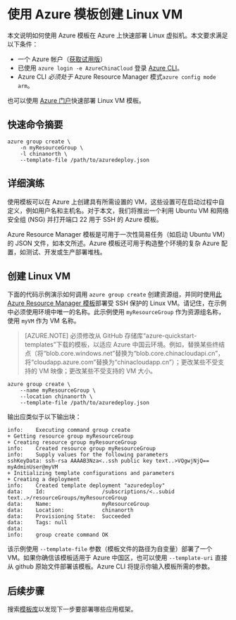 <properties
    pageTitle="使用 Azure 模板创建 Linux VM | Azure"
    description="使用 Azure Resource Manager 模板在 Azure 上创建 Linux VM。"
    services="virtual-machines-linux"
    documentationcenter=""
    author="vlivech"
    manager="timlt"
    editor=""
    tags="azure-service-management,azure-resource-manager" />  

<tags
    ms.assetid="721b8378-9e47-411e-842c-ec3276d3256a"
    ms.service="virtual-machines-linux"
    ms.workload="infrastructure-services"
    ms.tgt_pltfrm="vm-linux"
    ms.devlang="na"
    ms.topic="hero-article"
    ms.date="10/24/2016"
    wacn.date="12/20/2016"
    ms.author="v-livech" />  


# 使用 Azure 模板创建 Linux VM
本文说明如何使用 Azure 模板在 Azure 上快速部署 Linux 虚拟机。本文要求满足以下条件：

* 一个 Azure 帐户（[获取试用版](/pricing/1rmb-trial/)）
* 已使用 `azure login -e AzureChinaCloud` 登录 [Azure CLI](/documentation/articles/xplat-cli-install/)。
* Azure CLI *必须处于* Azure Resource Manager 模式`azure config mode arm`。

也可以使用 [Azure 门户](/documentation/articles/virtual-machines-linux-quick-create-portal/)快速部署 Linux VM 模板。

## 快速命令摘要

    azure group create \
        -n myResourceGroup \
        -l chinanorth \
        --template-file /path/to/azuredeploy.json

## 详细演练
使用模板可以在 Azure 上创建具有所需设置的 VM，这些设置可在启动过程中自定义，例如用户名和主机名。对于本文，我们将推出一个利用 Ubuntu VM 和网络安全组 (NSG) 并打开端口 22 用于 SSH 的 Azure 模板。

Azure Resource Manager 模板是可用于一次性简易任务（如启动 Ubuntu VM）的 JSON 文件，如本文所述。Azure 模板还可用于构造整个环境的复杂 Azure 配置，如测试、开发或生产部署堆栈。

## 创建 Linux VM
下面的代码示例演示如何调用 `azure group create` 创建资源组，并同时使用[此 Azure Resource Manager 模板](https://raw.githubusercontent.com/Azure/azure-quickstart-templates/master/101-vm-sshkey/azuredeploy.json)部署受 SSH 保护的 Linux VM。请记住，在示例中必须使用环境中唯一的名称。此示例使用 `myResourceGroup` 作为资源组名称，使用 `myVM` 作为 VM 名称。

>[AZURE.NOTE] 必须修改从 GitHub 存储库“azure-quickstart-templates”下载的模板，以适应 Azure 中国云环境。例如，替换某些终结点（将“blob.core.windows.net”替换为“blob.core.chinacloudapi.cn”，将“cloudapp.azure.com”替换为“chinacloudapp.cn”）；更改某些不受支持的 VM 映像；更改某些不受支持的 VM 大小。

    azure group create \
        --name myResourceGroup \
        --location chinanorth \
        --template-file /path/to/azuredeploy.json

输出应类似于以下输出块：

    info:    Executing command group create
    + Getting resource group myResourceGroup
    + Creating resource group myResourceGroup
    info:    Created resource group myResourceGroup
    info:    Supply values for the following parameters
    sshKeyData: ssh-rsa AAAAB3Nza<..ssh public key text..>VQgwjNjQ== myAdminUser@myVM
    + Initializing template configurations and parameters
    + Creating a deployment
    info:    Created template deployment "azuredeploy"
    data:    Id:                  /subscriptions/<..subid text..>/resourceGroups/myResourceGroup
    data:    Name:                myResourceGroup
    data:    Location:            chinanorth
    data:    Provisioning State:  Succeeded
    data:    Tags: null
    data:
    info:    group create command OK

该示例使用 `--template-file` 参数（模板文件的路径为自变量）部署了一个 VM。如果你确信该模板适用于 Azure 中国区，也可以使用 `--template-uri` 直接从 github 原始文件部署该模板。Azure CLI 将提示你输入模板所需的参数。

## 后续步骤
搜索[模板库](https://github.com/Azure/azure-quickstart-templates/)以发现下一步要部署哪些应用框架。

<!---HONumber=Mooncake_1212_2016-->